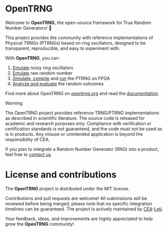 # OpenTRNG

Welcome to **OpenTRNG**, the open-source framework for True Random Number Generators! 🎲

This project provides the community with reference implementations of Physical TRNGs (PTRNGs) based on ring oscillators, designed to be transparent, reproducible, and easy to experiment with.

With **OpenTRNG**, you can:

1. [Emulate](https://opentrng.org/docs/emulator) noisy ring oscillators
2. [Emulate](https://opentrng.org/docs/emulator) raw random number
3. [Simulate, compile](https://opentrng.org/docs/hardware) and [run](https://opentrng.org/docs/remote) the PTRNG on FPGA
4. [Analyze and evaluate](https://opentrng.org/docs/analyze) the random outcomes

Find more about OpenTRNG on [opentrng.org](https://opentrng.org) and read the [documentation](https://opentrng.org/docs).

> [!WARNING]
> The OpenTRNG project provides reference TRNG/PTRNG implementations as described in scientific literature. The source code is released for academic and research purposes only. Compliance with verification or certification standards is not guaranteed, and the code must not be used as is in products. Any misuse or unintended application is beyond the responsibility of CEA.

If you plan to integrate a Random Number Generator (RNG) into a product, feel free to [contact us](https://opentrng.org/contact).

# License and contributions

The **OpenTRNG** project is distributed under the MIT license.

Contributions and pull requests are welcome! All submissions will be reviewed before being merged, please note that no specific integration timelines can be guaranteed. The project is actively maintained by [CEA](https://www.cea.fr/english)-[Leti](https://www.leti-cea.com/cea-tech/leti/english/Pages/Applied-Research/Facilities/cyber-security-platform.aspx).

Your feedback, ideas, and improvements are highly appreciated to help grow the **OpenTRNG** community!
